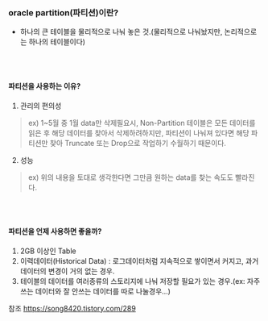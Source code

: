 ### oracle partition(파티션)이란?
 - 하나의 큰 테이블을 물리적으로 나눠 놓은 것.(물리적으로 나눠놨지만, 논리적으로는 하나의 테이블이다)
<br/>
<br/>

#### 파티션을 사용하는 이유?
1. 관리의 편의성 
> ex) 1~5월 중 1월 data만 삭제필요시, Non-Partition 테이블은 모든 데이터를 읽은 후 해당 데이터를 찾아서 삭제하려하지만, 파티션이 나눠져 있다면 해당 파티션만 찾아 
Truncate 또는 Drop으로 작업하기 수월하기 때문이다.
2. 성능
> ex) 위의 내용을 토대로 생각한다면 그만큼 원하는 data를 찾는 속도도 빨라진다.
<br/>
<br/>

#### 파티션을 언제 사용하면 좋을까?
1. 2GB 이상인 Table
2. 이력데이터(Historical Data) : 로그데이터처럼 지속적으로 쌓이면서 커지고, 과거데이터의 변경이 거의 없는 경우.
3. 테이블의 데이터를 여러종류의 스토리지에 나눠 저장할 필요가 있는 경우.(ex: 자주쓰는 데이터와 잘 안쓰는 데이터를 따로 나눌경우...)


참조 https://song8420.tistory.com/289
